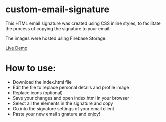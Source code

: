 # custom-email-signature
This HTML email signature was created using CSS inline styles, to facilitate the process of copying the signature to your email.

The images were hosted using Firebase Storage.

[Live Demo](https://carriver.github.io/custom-email-signature/)

# How to use:
- Download the index.html file
- Edit the file to replace personal details and profile image
- Replace icons (optional)
- Save your changes and open index.html in your browser
- Select all the elements in the signature and copy
- Go into the signature settings of your email client
- Paste your new email signature and enjoy!
